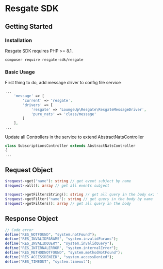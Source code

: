 # Resgate SDK

## Getting Started

### Installation

Resgate SDK requires PHP >= 8.1.

```shell
composer require resgate-sdk/resgate
```

### Basic Usage

First thing to do, add message driver to config file service

```php
...
    'message' => [
        'current' => 'resgate',
        'drivers' => [
            'resgate' => 'LoungeUp\Resgate\ResgateMessageDriver',
            'pure_nats' => 'class/message'
        ]
    ],
...
```

Update all Controllers in the service to extend AbstractNatsController

```php
class SubscriptionsController extends AbstractNatsController
{
...
```

## Request Object

```php
$request->get("name"): string // get event subject by name
$request->all(): array // get all events subject

$request->getFiltersString(): string // get all query in the body ex: "filter=model&page=1
$request->getFilter("name"): string // get query in the body by name
$request->getFilters(): array // get all query in the body
```

## Response Object

```php
// Code error
define("RES_NOTFOUND", "system.notFound");
define("RES_INVALIDPARAMS", "system.invalidParams");
define("RES_INVALIDQUERY", "system.invalidQuery");
define("RES_INTERNALERROR", "system.internalError");
define("RES_METHODNOTFOUND", "system.methodNotFound");
define("RES_ACCESSDENIED", "system.accessDenied");
define("RES_TIMEOUT", "system.timeout");
```
